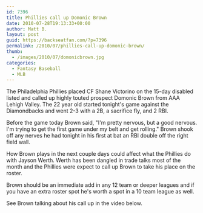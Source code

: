 ```yaml
---
id: 7396
title: Phillies call up Domonic Brown
date: 2010-07-28T19:13:33+00:00
author: Matt B.
layout: post
guid: https://backseatfan.com/?p=7396
permalink: /2010/07/phillies-call-up-domonic-brown/
thumb:
  - /images/2010/07/domonicbrown.jpg
categories:
  - Fantasy Baseball
  - MLB
---
```


<div class="entry">
  <p>
    The Philadelphia Phillies placed CF Shane Victorino on the 15-day disabled listed and called up highly touted prospect Domonic Brown from AAA Lehigh Valley. The 22 year old started tonight's game against the Diamondbacks and went 2-3 with a 2B, a sacrifice fly, and 2 RBI.
  </p>

  <p>
    Before the game today Brown said, "I'm pretty nervous, but a good nervous. I'm trying to get the first game under my belt and get rolling." Brown shook off any nerves he had tonight in his first at bat an RBI double off the right field wall.
  </p>

  <p>
    How Brown plays in the next couple days could affect what the Phillies do with Jayson Werth. Werth has been dangled in trade talks most of the month and the Phillies were expect to call up Brown to take his place on the roster.
  </p>

  <p>
    Brown should be an immediate add in any 12 team or deeper leagues and if you have an extra roster spot he's worth a spot in a 10 team league as well.
  </p>

  <p>
    See Brown talking about his call up in the video below.<br />
  </p>
</div>
